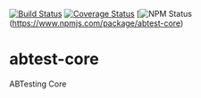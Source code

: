 [![Build Status](https://travis-ci.org/squarezw/abtest-core.svg?branch=master)](https://travis-ci.org/squarezw/abtest-core)
[![Coverage Status](https://coveralls.io/repos/github/squarezw/abtest-core/badge.svg?branch=master)](https://coveralls.io/github/squarezw/abtest-core)
[![NPM Status](https://img.shields.io/npm/v/abtest-core)(https://www.npmjs.com/package/abtest-core)

# abtest-core
ABTesting Core
